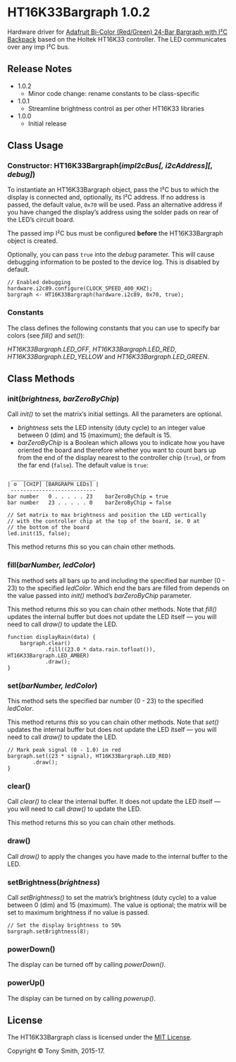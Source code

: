 # HT16K33Bargraph 1.0.2

Hardware driver for [Adafruit Bi-Color (Red/Green) 24-Bar Bargraph with I&sup2;C Backpack](https://www.adafruit.com/products/1721) based on the Holtek HT16K33 controller. The LED communicates over any imp I&sup2;C bus.

## Release Notes

- 1.0.2
    - Minor code change: rename constants to be class-specific
- 1.0.1
    - Streamline brightness control as per other HT16K33 libraries
- 1.0.0
    - Initial release

## Class Usage

### Constructor: HT16K33Bargraph(*impI2cBus[, i2cAddress][, debug]*)

To instantiate an HT16K33Bargraph object, pass the I&sup2;C bus to which the display is connected and, optionally, its I&sup2;C address. If no address is passed, the default value, `0x70` will be used. Pass an alternative address if you have changed the display’s address using the solder pads on rear of the LED’s circuit board.

The passed imp I&sup2;C bus must be configured **before** the HT16K33Bargraph object is created.

Optionally, you can pass `true` into the *debug* parameter. This will cause debugging information to be posted to the device log. This is disabled by default.

```squirrel
// Enabled debugging
hardware.i2c89.configure(CLOCK_SPEED_400_KHZ);
bargraph <- HT16K33Bargraph(hardware.i2c89, 0x70, true);
```

### Constants

The class defines the following constants that you can use to specify bar colors (see *fill()* and *set()*):

*HT16K33Bargraph.LED_OFF*, *HT16K33Bargraph.LED_RED*, *HT16K33Bargraph.LED_YELLOW* and *HT16K33Bargraph.LED_GREEN*.

## Class Methods

### init(*brightness, barZeroByChip*)

Call *init()* to set the matrix’s initial settings. All the parameters are optional.

- *brightness* sets the LED intensity (duty cycle) to an integer value between 0 (dim) and 15 (maximum); the default is 15.
- *barZeroByChip* is a Boolean which allows you to indicate how you have oriented the board and therefore whether you want to count bars up from the end of the display nearest to the controller chip (`true`), or from the far end (`false`). The default value is `true`:

```
 ___________________________
| o  [CHIP] [BARGRAPH LEDs] |
 ---------------------------
bar number   0 . . . . . 23    barZeroByChip = true
bar number   23 . . . . . 0    barZeroByChip = false
```

```squirrel
// Set matrix to max brightness and position the LED vertically
// with the controller chip at the top of the board, ie. 0 at
// the bottom of the board
led.init(15, false);
```

This method returns *this* so you can chain other methods.

### fill(*barNumber, ledColor*)

This method sets all bars up to and including the specified bar number (0 - 23) to the specified *ledColor*. Which end the bars are filled from depends on the value passed into *init()* method’s *barZeroByChip* parameter.

This method returns *this* so you can chain other methods. Note that *fill()* updates the internal buffer but does not update the LED itself &mdash; you will need to call *draw()* to update the LED.

```squirrel
function displayRain(data) {
    bargraph.clear()
            .fill((23.0 * data.rain.tofloat()), HT16K33Bargraph.LED_AMBER)
            .draw();
}
```

### set(*barNumber, ledColor*)

This method sets the specified bar number (0 - 23) to the specified *ledColor*.

This method returns *this* so you can chain other methods. Note that *set()* updates the internal buffer but does not update the LED itself &mdash; you will need to call *draw()* to update the LED.

```squirrel
// Mark peak signal (0 - 1.0) in red
bargraph.set((23 * signal), HT16K33Bargraph.LED_RED)
        .draw();
}
```

### clear()

Call *clear()* to clear the internal buffer. It does not update the LED itself &mdash; you will need to call *draw()* to update the LED.

This method returns *this* so you can chain other methods.

### draw()

Call *draw()* to apply the changes you have made to the internal buffer to the LED.

### setBrightness(*brightness*)

Call *setBrightness()* to set the matrix’s brightness (duty cycle) to a value between 0 (dim) and 15 (maximum). The value is optional; the matrix will be set to maximum brightness if no value is passed.

```squirrel
// Set the display brightness to 50%
bargraph.setBrightness(8);
```

### powerDown()

The display can be turned off by calling *powerDown()*.

### powerUp()

The display can be turned on by calling *powerup()*.

## License

The HT16K33Bargraph class is licensed under the [MIT License](./LICENSE).

Copyright &copy; Tony Smith, 2015-17.
